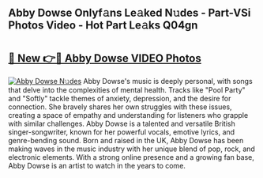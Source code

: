 ## Abby Dowse Onlyf𝚊ns Le𝚊ked N𝚞des - Part-VSi Photos Video - Hot Part Le𝚊ks Q04gn

# <h2><a href="http://ab54934.deff.icu/?id=Abby+Dowse">🔗 New 👉🔴 Abby Dowse VIDEO Photos</a></h2>

[![Abby Dowse N𝚞des](https://i.imgur.com/rIISA9y.gif)](http://ab54934.deff.icu/?id=Abby+Dowse)
Abby Dowse's music is deeply personal, with songs that delve into the complexities of mental health. Tracks like "Pool Party" and "Softly" tackle themes of anxiety, depression, and the desire for connection. She bravely shares her own struggles with these issues, creating a space of empathy and understanding for listeners who grapple with similar challenges. Abby Dowse is a talented and versatile British singer-songwriter, known for her powerful vocals, emotive lyrics, and genre-bending sound. Born and raised in the UK, Abby Dowse has been making waves in the music industry with her unique blend of pop, rock, and electronic elements. With a strong online presence and a growing fan base, Abby Dowse is an artist to watch in the years to come.
